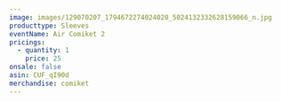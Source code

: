 ```yaml
---
image: images/129070207_1794672274024020_5024132332628159066_n.jpg
producttype: Sleeves
eventName: Air Comiket 2
pricings:
  - quantity: 1
    price: 25
onsale: false
asin: CUF_qI90d
merchandise: comiket
---
```


